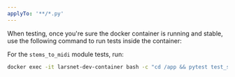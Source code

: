```yaml
---
applyTo: '**/*.py'
---
```

When testing, once you're sure the docker container is running and stable, use the following command to run tests inside the container:

For the `stems_to_midi` module tests, run:
```bash
docker exec -it larsnet-dev-container bash -c "cd /app && pytest test_stems_to_midi.py test_stems_to_midi_helpers.py -v
```
